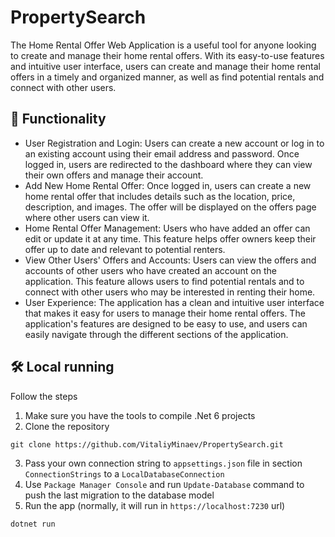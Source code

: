 # PropertySearch
The Home Rental Offer Web Application is a useful tool for anyone looking to create and manage their home rental offers. With its easy-to-use features and intuitive user interface, users can create and manage their home rental offers in a timely and organized manner, as well as find potential rentals and connect with other users.

<h2>🐳 Functionality </h2>
<ul>
  <li>User Registration and Login: Users can create a new account or log in to an existing account using their email address and password. Once logged in, users are redirected to the dashboard where they can view their own offers and manage their account.</li>
  <li>Add New Home Rental Offer: Once logged in, users can create a new home rental offer that includes details such as the location, price, description, and images. The offer will be displayed on the offers page where other users can view it.</li>
  <li>Home Rental Offer Management: Users who have added an offer can edit or update it at any time. This feature helps offer owners keep their offer up to date and relevant to potential renters.</li>
  <li>View Other Users' Offers and Accounts: Users can view the offers and accounts of other users who have created an account on the application. This feature allows users to find potential rentals and to connect with other users who may be interested in renting their home.</li>
  <li>User Experience: The application has a clean and intuitive user interface that makes it easy for users to manage their home rental offers. The application's features are designed to be easy to use, and users can easily navigate through the different sections of the application.</li>
</ul>
<h2>🛠️ Local running</h2>
<p>Follow the steps</p>
<ol>
<li>Make sure you have the tools to compile .Net 6 projects</li>
<li>Clone the repository</li>
  </ol>
  
```
git clone https://github.com/VitaliyMinaev/PropertySearch.git
```

<ol start="3">
  <li>Pass your own connection string to <code>appsettings.json</code> file in section <code>ConnectionStrings</code> to a <code>LocalDatabaseConnection</code>
  <li>Use <code>Package Manager Console</code> and run <code>Update-Database</code> command to push the last migration to the database model</li>
  <li>Run the app (normally, it will run in <code>https://localhost:7230</code> url) </li>
  </ol>
  
``` cmd
dotnet run
```
